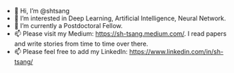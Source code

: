 - 👋 Hi, I’m @shtsang
- 👀 I’m interested in Deep Learning, Artificial Intelligence, Neural Network.
- 🌱 I’m currently a Postdoctoral Fellow.
- 📫 Please visit my Medium: https://sh-tsang.medium.com/. I read papers and write stories from time to time over there.
- 📫 Please feel free to add my LinkedIn: https://www.linkedin.com/in/sh-tsang/

<!---
shtsang/shtsang is a ✨ special ✨ repository because its `README.md` (this file) appears on your GitHub profile.
You can click the Preview link to take a look at your changes.
--->
